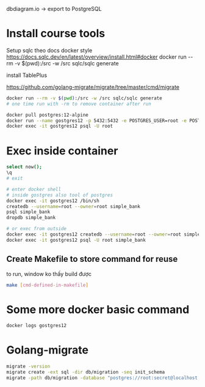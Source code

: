 dbdiagram.io -> export to PostgreSQL

# Install course tools

Setup sqlc theo docs docker style
https://docs.sqlc.dev/en/latest/overview/install.html#docker
docker run --rm -v $(pwd):/src -w /src sqlc/sqlc generate

install TablePlus

https://github.com/golang-migrate/migrate/tree/master/cmd/migrate

```bash
docker run --rm -v $(pwd):/src -w /src sqlc/sqlc generate
# one time run with -rm to remove container after run

docker pull postgres:12-alpine
docker run --name gostgres12 -p 5432:5432 -e POSTGRES_USER=root -e POSTGRES_PASSWORD=secret -d postgres:12-alpine
docker exec -it gostgres12 psql -U root

```

# Exec inside container

```bash
select now();
\q
# exit

# enter docker shell
# inside gostgres also tool of postgres
docker exec -it gostgres12 /bin/sh
createdb --username=root --owner=root simple_bank
psql simple_bank
dropdb simple_bank

# or exec from outside
docker exec -it gostgres12 createdb --username=root --owner=root simple_bank
docker exec -it gostgres12 psql -U root simple_bank

```

## Create Makefile to store command for reuse

to run, window ko thấy build được

```bash
make [cmd-defined-in-makefile]

```

# Some more docker basic command

```bash
docker logs gostgres12
```

# Golang-migrate

```bash
migrate -version
migrate create -ext sql -dir db/migration -seq init_schema
migrate -path db/migration -database "postgres://root:secret@localhost:5432/simple_bank?sslmode=disable" up
```
